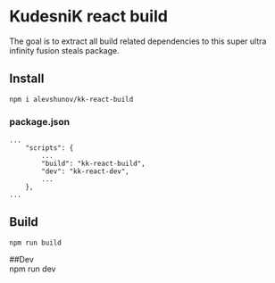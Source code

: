 # KudesniK react build
The goal is to extract all build related dependencies to this super ultra infinity fusion steals package.

## Install
    npm i alevshunov/kk-react-build

### package.json

    ...
        "scripts": {
            ...
            "build": "kk-react-build",
            "dev": "kk-react-dev",
            ...
        },
    ...


## Build
    npm run build

##Dev  
    npm run dev

